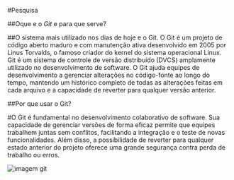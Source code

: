 #Pesquisa

##Oque e o *Git* e para que serve? 

##O sistema mais utilizado nos dias de hoje e o Git. O Git é um projeto de código aberto maduro e com manutenção ativa desenvolvido em 2005 por Linus Torvalds, o famoso criador do kernel do sistema operacional Linux. Git é um sistema de controle de versão distribuído (DVCS) amplamente utilizado no desenvolvimento de software. O Git ajuda equipes de desenvolvimento a gerenciar alterações no código-fonte ao longo do tempo, mantendo um histórico completo de todas as alterações feitas em cada arquivo e a capacidade de reverter para qualquer versão anterior.


##Por que usar o Git?

#O Git é fundamental no desenvolvimento colaborativo de software. Sua capacidade de gerenciar versões de forma eficaz permite que equipes trabalhem juntas sem conflitos, facilitando a integração e o teste de novas funcionalidades. Além disso, a possibilidade de reverter para qualquer estado anterior do projeto oferece uma grande segurança contra perda de trabalho ou erros.

![imagem git](https://upload.wikimedia.org/wikipedia/commons/thumb/e/e0/Git-logo.svg/1200px-Git-logo.svg.png) 


